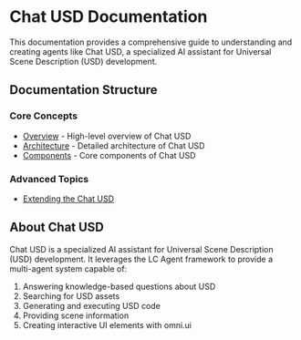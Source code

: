 # Chat USD Documentation

This documentation provides a comprehensive guide to understanding and creating agents like Chat USD, a specialized AI assistant for Universal Scene Description (USD) development.

## Documentation Structure

### Core Concepts
- [Overview](./Overview.md) - High-level overview of Chat USD
- [Architecture](./architecture/README.md) - Detailed architecture of Chat USD
- [Components](./components/README.md) - Core components of Chat USD

### Advanced Topics
- [Extending the Chat USD](./advanced/extending.md)

## About Chat USD

Chat USD is a specialized AI assistant for Universal Scene Description (USD) development. It leverages the LC Agent framework to provide a multi-agent system capable of:

1. Answering knowledge-based questions about USD
2. Searching for USD assets
3. Generating and executing USD code
4. Providing scene information
5. Creating interactive UI elements with omni.ui
